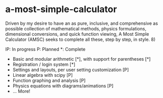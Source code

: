 # a-most-simple-calculator

Driven by my desire to have an as pure, inclusive, and comprehensive as possible collection of mathematical methods, physics formulations, dimensional conversions, and quick function viewing, A Most Simple Calculator (AMSC) seeks to complete all these, step by step, in style. 8)

IP: In progress 
P: Planned
*: Complete

- Basic and modular arithmetic [\*], with support for parentheses [\*]
- Registration / login system [\*]
- Settings and layouts, per user setting customization [P]
- Linear algebra with scipy [P]
- Function graphing and analysis [P]
- Physics equations with diagrams/animations [P]
- ... More!
